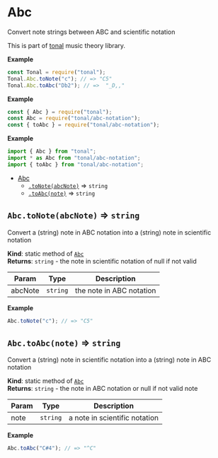 <a name="module_Abc"></a>

# Abc

Convert note strings between ABC and scientific notation

This is part of [tonal](https://www.npmjs.com/package/tonal) music theory library.

**Example**

```js
const Tonal = require("tonal");
Tonal.Abc.toNote("c"); // => "C5"
Tonal.Abc.toAbc("Db2"); // =>  "_D,,"
```

**Example**

```js
const { Abc } = require("tonal");
const Abc = require("tonal/abc-notation");
const { toAbc } = require("tonal/abc-notation");
```

**Example**

```js
import { Abc } from "tonal";
import * as Abc from "tonal/abc-notation";
import { toAbc } from "tonal/abc-notation";
```

- [Abc](#module_Abc)
  - [`.toNote(abcNote)`](#module_Abc.toNote) ⇒ <code>string</code>
  - [`.toAbc(note)`](#module_Abc.toAbc) ⇒ <code>string</code>

<a name="module_Abc.toNote"></a>

## `Abc.toNote(abcNote)` ⇒ <code>string</code>

Convert a (string) note in ABC notation into a (string) note in scientific notation

**Kind**: static method of [<code>Abc</code>](#module_Abc)  
**Returns**: <code>string</code> - the note in scientific notation of null if not valid

| Param   | Type                | Description              |
| ------- | ------------------- | ------------------------ |
| abcNote | <code>string</code> | the note in ABC notation |

**Example**

```js
Abc.toNote("c"); // => "C5"
```

<a name="module_Abc.toAbc"></a>

## `Abc.toAbc(note)` ⇒ <code>string</code>

Convert a (string) note in scientific notation into a (string) note in ABC notation

**Kind**: static method of [<code>Abc</code>](#module_Abc)  
**Returns**: <code>string</code> - the note in ABC notation or null if not valid note

| Param | Type                | Description                   |
| ----- | ------------------- | ----------------------------- |
| note  | <code>string</code> | a note in scientific notation |

**Example**

```js
Abc.toAbc("C#4"); // => "^C"
```
